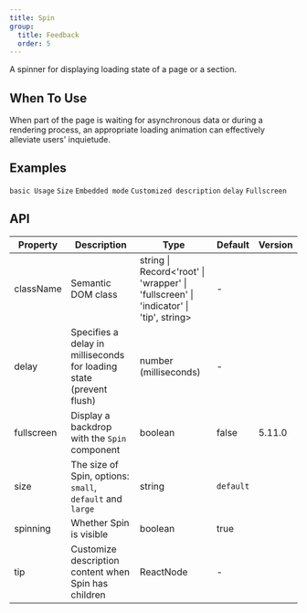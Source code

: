 ```yaml
---
title: Spin
group:
  title: Feedback
  order: 5
---
```


A spinner for displaying loading state of a page or a section.

## When To Use

When part of the page is waiting for asynchronous data or during a rendering process, an appropriate loading animation can effectively alleviate users' inquietude.

## Examples

<!-- prettier-ignore -->
<code src="./demo/basic.tsx">basic Usage</code>
<code src="./demo/size.tsx">Size</code>
<code src="./demo/nested.tsx">Embedded mode</code>
<code src="./demo/tip.tsx">Customized description</code>
<code src="./demo/delay-and-debounce.tsx">delay</code>
<code src="./demo/fullscreen.tsx">Fullscreen</code>

## API

| Property | Description | Type | Default | Version |
| --- | --- | --- | --- | --- |
| className | Semantic DOM class | string \| Record<'root' \| 'wrapper' \| 'fullscreen' \| 'indicator' \| 'tip', string> | - |  |
| delay | Specifies a delay in milliseconds for loading state (prevent flush) | number (milliseconds) | - |
| fullscreen | Display a backdrop with the `Spin` component | boolean | false | 5.11.0 |
| size | The size of Spin, options: `small`, `default` and `large` | string | `default` |  |
| spinning | Whether Spin is visible | boolean | true |  |
| tip | Customize description content when Spin has children | ReactNode | - |  |
